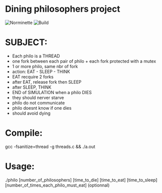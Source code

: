 # Dining philosophers project
![Norminette](https://github.com/sheikice/philo/actions/workflows/norminette.yml/badge.svg?branch=main) ![Build](https://github.com/sheikice/philo/actions/workflows/tests.yml/badge.svg?branch=main)

SUBJECT:
=
* Each philo is a THREAD
* one fork between each pair of philo + each fork protected with a mutex
* 1 or more philo, same nbr of fork
* action: EAT - SLEEP - THINK
* EAT recquire 2 forks
* after EAT, release fork then SLEEP
* after SLEEP, THINK 
* END of SIMULATION when a philo DIES
* they should nerver starve
* philo do not communicate
* philo doesnt know if one dies
* should avoid dying

Compile:
=
gcc -fsanitize=thread -g threads.c && ./a.out

Usage:
=
./philo [number_of_philosophers] [time_to_die] [time_to_eat] [time_to_sleep] [number_of_times_each_philo_must_eat] (optionnal)

